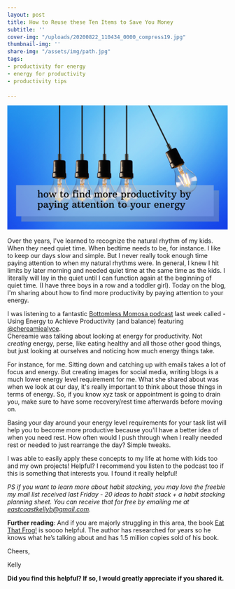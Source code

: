 ```yaml
---
layout: post
title: How to Reuse these Ten Items to Save You Money
subtitle: ''
cover-img: "/uploads/20200822_110434_0000_compress19.jpg"
thumbnail-img: ''
share-img: "/assets/img/path.jpg"
tags:
- productivity for energy
- energy for productivity
- productivity tips

---
```

![Lightbulbs swaying from the ceiling.](/uploads/20200713_152519_0000-1.png "lightbulbs")

Over the years, I've learned to recognize the natural rhythm of my kids. When they need quiet time. When bedtime needs to be, for instance. I like to keep our days slow and simple. But I never really took enough time paying attention to when my natural rhythms were. In general, I knew I hit limits by later morning and needed quiet time at the same time as the kids. I literally will lay in the quiet until I can function again at the beginning of quiet time. (I have three boys in a row and a toddler girl). Today on the blog, I'm sharing about how to find more productivity by paying attention to your energy.

I was listening to a fantastic [Bottomless Momosa podcast](https://podcasts.apple.com/us/podcast/bottomless-momosa/id1506416980) last week called - Using Energy to Achieve Productivity (and balance) featuring [@chereamiealyce](https://www.instagram.com/chereamiealyce/).  
Chereamie was talking about looking at energy for productivity. Not _creating_ energy, perse, like eating healthy and all those other good things, but just looking at ourselves and noticing how much energy things take.

For instance, for me. Sitting down and catching up with emails takes a lot of focus and energy. But creating images for social media, writing blogs is a much lower energy level requirement for me. What she shared about was when we look at our day, it's really important to think about those things in terms of energy. So, if you know xyz task or appointment is going to drain you, make sure to have some recovery/rest time afterwards before moving on. ⁣

Basing your day around your energy level requirements for your task list will help you to become more productive because you'll have a better idea of when you need rest. How often would I push through when I really needed rest or needed to just rearrange the day? Simple tweaks.

I was able to easily apply these concepts to my life at home with kids too and my own projects! Helpful? I recommend you listen to the podcast too if this is something that interests you. I found it really helpful!

_PS if you want to learn more about habit stacking, you may love the freebie my mail list received last Friday - 20 ideas to habit stack + a habit stacking planning sheet. You can receive that for free by emailing me at_ [_eastcoastkellyb@gmail.com_](mailto:eastcoastkellyb@gmail.com)_._

**Further reading**: And if you are majorly struggling in this area, the book [Eat That Frog!](https://amzn.to/3gVpdaF) is soooo helpful. The author has researched for years so he knows what he’s talking about and has 1.5 million copies sold of his book.

Cheers,

Kelly

**Did you find this helpful? If so, I would greatly appreciate if you shared it.**